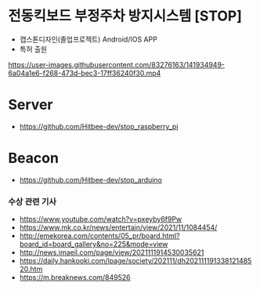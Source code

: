 # 전동킥보드 부정주차 방지시스템 [STOP]

- 캡스톤디자인(졸업프로젝트) Android/IOS APP
- 특허 출원


https://user-images.githubusercontent.com/83276163/141934949-6a04a1e6-f268-473d-bec3-17ff36240f30.mp4


# Server
 - https://github.com/Hitbee-dev/stop_raspberry_pi

# Beacon
 - https://github.com/Hitbee-dev/stop_arduino

### 수상 관련 기사
- https://www.youtube.com/watch?v=pxeyby6f9Pw
- https://www.mk.co.kr/news/entertain/view/2021/11/1084454/
- http://emekorea.com/contents/05_pr/board.html?board_id=board_gallery&no=225&mode=view
- http://news.imaeil.com/page/view/2021111914530035621
- https://daily.hankooki.com/lpage/society/202111/dh20211119133812148520.htm
- https://m.breaknews.com/849526
